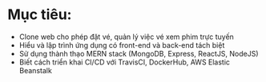 # Mục tiêu:
- Clone web cho phép đặt vé, quản lý việc vé xem phim trực tuyến
- Hiểu và lập trình ứng dụng có front-end và back-end tách biệt
- Sử dụng thành thạo MERN stack (MongoDB, Express, ReactJS, NodeJS) 
- Biết cách triển khai CI/CD với TravisCI, DockerHub, AWS Elastic Beanstalk  
